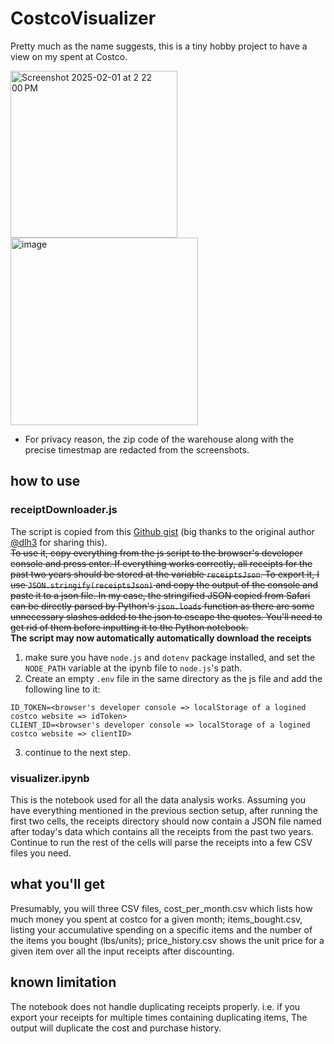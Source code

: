 # CostcoVisualizer
Pretty much as the name suggests, this is a tiny hobby project to have a view on my spent at Costco. 

<img width="267" alt="Screenshot 2025-02-01 at 2 22 00 PM" src="https://github.com/user-attachments/assets/527c9931-334a-4c36-9c44-e62484066e4d" />
<img width="300" alt="image" src="https://github.com/user-attachments/assets/f9542a82-c8bb-4131-b68e-53b4a56d9646" />

* For privacy reason, the zip code of the warehouse along with the precise timestmap are redacted from the screenshots. 


## how to use 
### receiptDownloader.js

The script is copied from this [Github gist](https://gist.github.com/dlh3/7e18fec42cc7c43d51e93a6d2bcac6fb) (big thanks to the original author [@dlh3](https://www.github.com/dlh3) for sharing this). \
~~To use it, copy everything from the js script to the browser's developer console and press enter. If everything works correctly, all receipts for the past two years should be stored at the variable ```receiptsJson```. To export it, I use ```JSON.stringify(receiptsJson)``` and copy the output of the console and paste it to a json file. In my case, the stringified JSON copied from Safari can be directly parsed by Python's ```json.loads``` function as there are some unnecessary slashes added to the json to escape the quotes. You'll need to get rid of them before inputting it to the Python notebook.~~ \
**The script may  now automatically automatically download the receipts**
1. make sure you have ```node.js``` and ```dotenv``` package installed, and set the ```NODE_PATH``` variable at the ipynb file to ```node.js```'s path. 
2. Create an empty ```.env``` file in the same directory as the js file and add the following line to it:
```
ID_TOKEN=<browser's developer console => localStorage of a logined costco website => idToken>
CLIENT_ID=<browser's developer console => localStorage of a logined costco website => clientID>
```
3. continue to the next step.

### visualizer.ipynb
This is the notebook used for all the data analysis works. Assuming you have everything mentioned in the previous section setup, after running the first two cells, the receipts directory should now contain a JSON file named after today's data which contains all the receipts from the past two years. Continue to run the rest of the cells will parse the receipts into a few CSV files you need.

## what you'll get
Presumably, you will three CSV files, cost_per_month.csv which lists how much money you spent at costco for a given month; items_bought.csv, listing your accumulative spending on a specific items and the number of the items you bought (lbs/units); price_history.csv shows the unit price for a given item over all the input receipts after discounting. 

## known limitation
The notebook does not handle duplicating receipts properly. i.e. if you export your receipts for multiple times containing duplicating items, The output will duplicate the cost and purchase history. 
